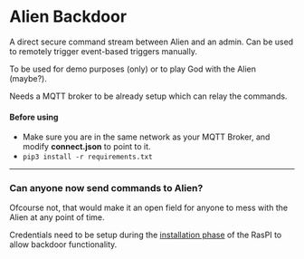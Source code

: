 # Alien Backdoor

A direct secure command stream between Alien and an admin. Can be used to remotely trigger event-based triggers manually.

To be used for demo purposes (only) or to play God with the Alien (maybe?).

Needs a MQTT broker to be already setup which can relay the commands.

#### Before using

* Make sure you are in the same network as your MQTT Broker, and modify __connect.json__ to point to it.
* `pip3 install -r requirements.txt`

---

### Can anyone now send commands to Alien?

Ofcourse not, that would make it an open field for anyone to mess with the Alien at any point of time.

Credentials need to be setup during the [installation phase](../scripts/install-raspi.sh) of the RasPI to allow backdoor functionality.

